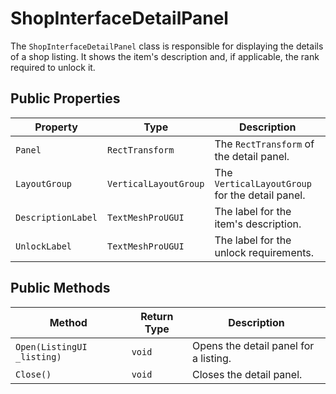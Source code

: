 # ShopInterfaceDetailPanel

The `ShopInterfaceDetailPanel` class is responsible for displaying the details of a shop listing. It shows the item's description and, if applicable, the rank required to unlock it.

## Public Properties

| Property         | Type              | Description                                      |
| ---------------- | ----------------- | ------------------------------------------------ |
| `Panel`          | `RectTransform`   | The `RectTransform` of the detail panel.         |
| `LayoutGroup`    | `VerticalLayoutGroup` | The `VerticalLayoutGroup` for the detail panel.  |
| `DescriptionLabel` | `TextMeshProUGUI` | The label for the item's description.            |
| `UnlockLabel`    | `TextMeshProUGUI` | The label for the unlock requirements.           |

## Public Methods

| Method              | Return Type | Description                                      |
| ------------------- | ----------- | ------------------------------------------------ |
| `Open(ListingUI _listing)` | `void`      | Opens the detail panel for a listing.            |
| `Close()`           | `void`      | Closes the detail panel.                         |
